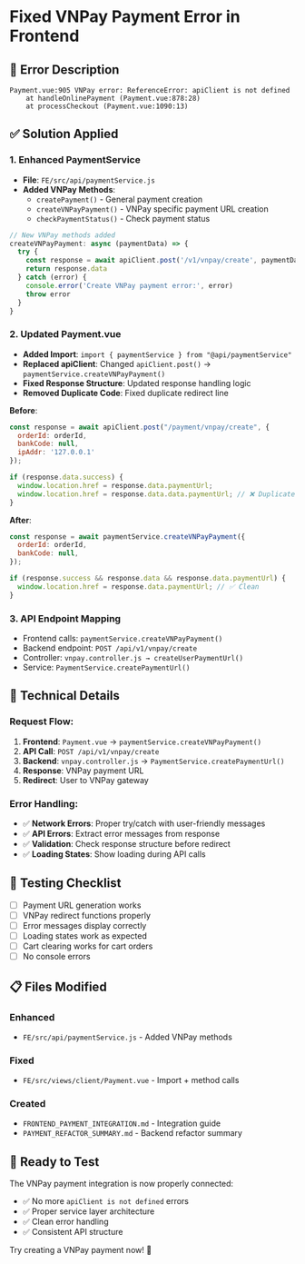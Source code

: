 # Fixed VNPay Payment Error in Frontend

## 🐛 **Error Description**
```
Payment.vue:905 VNPay error: ReferenceError: apiClient is not defined
    at handleOnlinePayment (Payment.vue:878:28)
    at processCheckout (Payment.vue:1090:13)
```

## ✅ **Solution Applied**

### 1. **Enhanced PaymentService**
- **File**: `FE/src/api/paymentService.js`
- **Added VNPay Methods**:
  - `createPayment()` - General payment creation
  - `createVNPayPayment()` - VNPay specific payment URL creation
  - `checkPaymentStatus()` - Check payment status

```javascript
// New VNPay methods added
createVNPayPayment: async (paymentData) => {
  try {
    const response = await apiClient.post('/v1/vnpay/create', paymentData)
    return response.data
  } catch (error) {
    console.error('Create VNPay payment error:', error)
    throw error
  }
}
```

### 2. **Updated Payment.vue**
- **Added Import**: `import { paymentService } from "@api/paymentService"`
- **Replaced apiClient**: Changed `apiClient.post()` → `paymentService.createVNPayPayment()`
- **Fixed Response Structure**: Updated response handling logic
- **Removed Duplicate Code**: Fixed duplicate redirect line

**Before**:
```javascript
const response = await apiClient.post("/payment/vnpay/create", {
  orderId: orderId,
  bankCode: null,
  ipAddr: '127.0.0.1'
});

if (response.data.success) {
  window.location.href = response.data.paymentUrl;
  window.location.href = response.data.data.paymentUrl; // ❌ Duplicate
}
```

**After**:
```javascript
const response = await paymentService.createVNPayPayment({
  orderId: orderId,
  bankCode: null,
});

if (response.success && response.data && response.data.paymentUrl) {
  window.location.href = response.data.paymentUrl; // ✅ Clean
}
```

### 3. **API Endpoint Mapping**
- Frontend calls: `paymentService.createVNPayPayment()`
- Backend endpoint: `POST /api/v1/vnpay/create`
- Controller: `vnpay.controller.js → createUserPaymentUrl()`
- Service: `PaymentService.createPaymentUrl()`

## 🔧 **Technical Details**

### Request Flow:
1. **Frontend**: `Payment.vue` → `paymentService.createVNPayPayment()`
2. **API Call**: `POST /api/v1/vnpay/create`
3. **Backend**: `vnpay.controller.js` → `PaymentService.createPaymentUrl()`
4. **Response**: VNPay payment URL
5. **Redirect**: User to VNPay gateway

### Error Handling:
- ✅ **Network Errors**: Proper try/catch with user-friendly messages
- ✅ **API Errors**: Extract error messages from response
- ✅ **Validation**: Check response structure before redirect
- ✅ **Loading States**: Show loading during API calls

## 🎯 **Testing Checklist**
- [ ] Payment URL generation works
- [ ] VNPay redirect functions properly  
- [ ] Error messages display correctly
- [ ] Loading states work as expected
- [ ] Cart clearing works for cart orders
- [ ] No console errors

## 📋 **Files Modified**

### Enhanced
- `FE/src/api/paymentService.js` - Added VNPay methods

### Fixed  
- `FE/src/views/client/Payment.vue` - Import + method calls

### Created
- `FRONTEND_PAYMENT_INTEGRATION.md` - Integration guide
- `PAYMENT_REFACTOR_SUMMARY.md` - Backend refactor summary

## 🚀 **Ready to Test**

The VNPay payment integration is now properly connected:
- ✅ No more `apiClient is not defined` errors
- ✅ Proper service layer architecture
- ✅ Clean error handling
- ✅ Consistent API structure

Try creating a VNPay payment now! 🎉